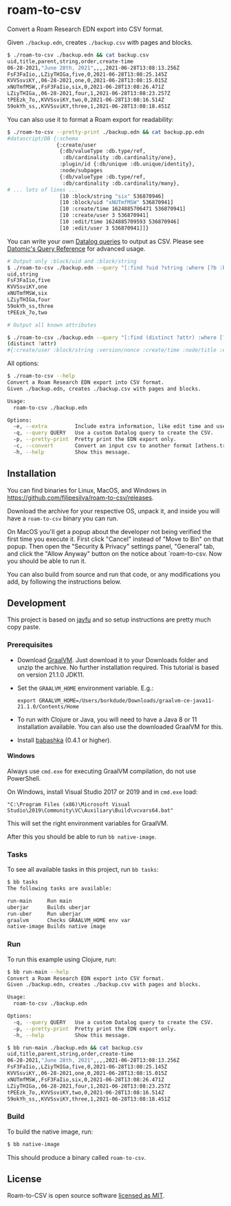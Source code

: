 # roam-to-csv

Convert a Roam Research EDN export into CSV format.

Given `./backup.edn`, creates `./backup.csv` with pages and blocks.

```bash
$ ./roam-to-csv ./backup.edn && cat backup.csv
uid,title,parent,string,order,create-time
06-28-2021,"June 28th, 2021",,,,2021-06-28T13:08:13.256Z
FsF3FaIio,,LZiyTHIGa,five,0,2021-06-28T13:08:25.145Z
KVVSsviKY,,06-28-2021,one,0,2021-06-28T13:08:15.015Z
xNUTmfMSW,,FsF3FaIio,six,0,2021-06-28T13:08:26.471Z
LZiyTHIGa,,06-28-2021,four,1,2021-06-28T13:08:23.257Z
tPEEzk_7o,,KVVSsviKY,two,0,2021-06-28T13:08:16.514Z
59okYh_ss,,KVVSsviKY,three,1,2021-06-28T13:08:18.451Z
```

You can also use it to format a Roam export for readability:
```bash
$ ./roam-to-csv --pretty-print ./backup.edn && cat backup.pp.edn
#datascript/DB {:schema
                {:create/user
                 {:db/valueType :db.type/ref,
                  :db/cardinality :db.cardinality/one},
                 :plugin/id {:db/unique :db.unique/identity},
                 :node/subpages
                 {:db/valueType :db.type/ref,
                  :db/cardinality :db.cardinality/many},
# ... lots of lines ...
                 [10 :block/string "six" 536870946]
                 [10 :block/uid "xNUTmfMSW" 536870941]
                 [10 :create/time 1624885706471 536870941]
                 [10 :create/user 3 536870941]
                 [10 :edit/time 1624885709593 536870946]
                 [10 :edit/user 3 536870941]]}
```

You can write your own [Datalog queries](http://www.learndatalogtoday.org/) to output as CSV.
Please see [Datomic's Query Reference](https://docs.datomic.com/cloud/query/query-data-reference.html) for advanced usage.
```bash
# Output only :block/uid and :block/string
$ ./roam-to-csv ./backup.edn --query "[:find ?uid ?string :where [?b :block/uid ?uid] [?b :block/string ?string]]" && cat backup.csv
uid,string
FsF3FaIio,five
KVVSsviKY,one
xNUTmfMSW,six
LZiyTHIGa,four
59okYh_ss,three
tPEEzk_7o,two

# Output all known attributes

$ ./roam-to-csv ./backup.edn --query "[:find (distinct ?attr) :where [?e ?attr]]" && cat backup.csv
(distinct ?attr)
#{:create/user :block/string :version/nonce :create/time :node/title :edit/user :user/display-name :block/children :log/id :block/uid :block/open :user/uid :edit/time :block/parents :block/order :user/photo-url :block/page :version/id :version/upgraded-nonce}
```

All options:

```bash
$ ./roam-to-csv --help
Convert a Roam Research EDN export into CSV format.
Given ./backup.edn, creates ./backup.csv with pages and blocks.

Usage:
  roam-to-csv ./backup.edn

Options:
  -e, --extra         Include extra information, like edit time and user.
  -q, --query QUERY   Use a custom Datalog query to create the CSV.
  -p, --pretty-print  Pretty print the EDN export only.
  -c, --convert       Convert an input csv to another format [athens.transit roam.json]
  -h, --help          Show this message.
```

## Installation

You can find binaries for Linux, MacOS, and Windows in https://github.com/filipesilva/roam-to-csv/releases.

Download the archive for your respective OS, unpack it, and inside you will have a `roam-to-csv` binary you can run.

On MacOS you'll get a popup about the developer not being verified the first time you execute it.
First click "Cancel" instead of "Move to Bin" on that popup. 
Then open the "Security & Privacy" settings panel, "General" tab, and click the "Allow Anyway" button on the notice about `roam-to-csv.
Now you should be able to run it.

You can also build from source and run that code, or any modifications you add, by following the instructions below.


## Development

This project is based on [jayfu](https://github.com/borkdude/jayfu) and so setup instructions are pretty much copy paste.


### Prerequisites

- Download [GraalVM](https://www.graalvm.org/downloads/). Just download it to
  your Downloads folder and unzip the archive. No further installation
  required. This tutorial is based on version 21.1.0 JDK11.

- Set the `GRAALVM_HOME` environment variable. E.g.:

  `export GRAALVM_HOME=/Users/borkdude/Downloads/graalvm-ce-java11-21.1.0/Contents/Home`

- To run with Clojure or Java, you will need to have a
  Java 8 or 11 installation available. You can also use the downloaded GraalVM for this.

- Install [babashka](https://github.com/babashka/babashka#installation) (0.4.1 or higher).


#### Windows

Always use `cmd.exe` for executing GraalVM compilation, do not use PowerShell.

On Windows, install Visual Studio 2017 or 2019 and in `cmd.exe` load:

```
"C:\Program Files (x86)\Microsoft Visual Studio\2019\Community\VC\Auxiliary\Build\vcvars64.bat"
```

This will set the right environment variables for GraalVM.

After this you should be able to run `bb native-image`.


### Tasks

To see all available tasks in this project, run `bb tasks`:

```bash
$ bb tasks
The following tasks are available:

run-main     Run main
uberjar      Builds uberjar
run-uber     Run uberjar
graalvm      Checks GRAALVM_HOME env var
native-image Builds native image
```


### Run

To run this example using Clojure, run:

```bash
$ bb run-main --help
Convert a Roam Research EDN export into CSV format.
Given ./backup.edn, creates ./backup.csv with pages and blocks.

Usage:
  roam-to-csv ./backup.edn

Options:
  -q, --query QUERY   Use a custom Datalog query to create the CSV.
  -p, --pretty-print  Pretty print the EDN export only.
  -h, --help          Show this message.

$ bb run-main ./backup.edn && cat backup.csv
uid,title,parent,string,order,create-time
06-28-2021,"June 28th, 2021",,,,2021-06-28T13:08:13.256Z
FsF3FaIio,,LZiyTHIGa,five,0,2021-06-28T13:08:25.145Z
KVVSsviKY,,06-28-2021,one,0,2021-06-28T13:08:15.015Z
xNUTmfMSW,,FsF3FaIio,six,0,2021-06-28T13:08:26.471Z
LZiyTHIGa,,06-28-2021,four,1,2021-06-28T13:08:23.257Z
tPEEzk_7o,,KVVSsviKY,two,0,2021-06-28T13:08:16.514Z
59okYh_ss,,KVVSsviKY,three,1,2021-06-28T13:08:18.451Z
```


### Build

To build the native image, run:

```bash
$ bb native-image
```

This should produce a binary called `roam-to-csv`.


## License

Roam-to-CSV is open source software [licensed as MIT](https://github.com/filipesilva/roam-to-csv/blob/master/LICENSE).
